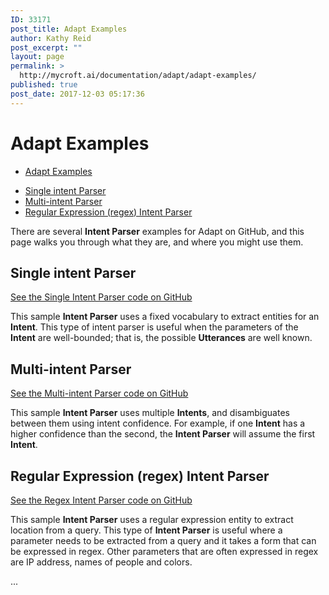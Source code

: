 ```yaml
---
ID: 33171
post_title: Adapt Examples
author: Kathy Reid
post_excerpt: ""
layout: page
permalink: >
  http://mycroft.ai/documentation/adapt/adapt-examples/
published: true
post_date: 2017-12-03 05:17:36
---
```

# Adapt Examples

- [Adapt Examples](#adapt-examples)
* [Single intent Parser](#single-intent-parser)
* [Multi-intent Parser](#multi-intent-parser)
* [Regular Expression (regex) Intent Parser](#regular-expression-regex-intent-parser)

There are several **Intent Parser** examples for Adapt on GitHub, and this page walks you through what they are, and where you might use them.

## Single intent Parser

[See the Single Intent Parser code on GitHub](https://github.com/MycroftAI/adapt/blob/master/examples/single_intent_parser.py)

This sample **Intent Parser** uses a fixed vocabulary to extract entities for an **Intent**. This type of intent parser is useful when the parameters of the **Intent** are well-bounded; that is, the possible **Utterances** are well known.

## Multi-intent Parser

[See the Multi-intent Parser code on GitHub](https://github.com/MycroftAI/adapt/blob/master/examples/multi_intent_parser.py)

This sample **Intent Parser** uses multiple **Intents**, and disambiguates between them using intent confidence. For example, if one **Intent** has a higher confidence than the second, the **Intent Parser** will assume the first **Intent**.

## Regular Expression (regex) Intent Parser

[See the Regex Intent Parser code on GitHub](https://github.com/MycroftAI/adapt/blob/master/examples/regex_intent_parser.py)

This sample **Intent Parser** uses a regular expression entity to extract location from a query. This type of **Intent Parser** is useful where a parameter needs to be extracted from a query and it takes a form that can be expressed in regex. Other parameters that are often expressed in regex are IP address, names of people and colors.

...